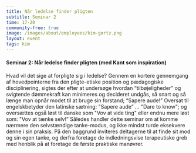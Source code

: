 ```yaml
---
title: Når ledelse finder pligten
subtitle: Seminar 2
time: 17-20
community-free: true
image: /images/about/employees/kim-gørtz.png
layout: event
tags: kim
---
```

#### Seminar 2: Når ledelse finder pligten (med Kant som inspiration)

Hvad vil det sige at forpligte sig i ledelse? Gennem en kortere gennemgang af hovedpointerne fra den pligte-etiske position og pædagogiske disciplinering, sigtes der efter at undersøge hvordan “tilbøjeligheder” og svigtende dømmekraft kan minimeres og decideret undgås, så snart og så længe man opnår modet til at bruge sin forstand; “Sapere aude!” Oversat til engelskbetyder den latinske sætning: "Sapere aude” … "Dare to know"; og oversættes også løst til danske som "Vov at vide ting" eller endnu mere løst som: "Vov at tænke selv!” Således handler dette seminar om at komme nærmere den selvstændige tanke-modus, og ikke mindst turde eksekvere denne i sin praksis. På den baggrund inviteres deltagerne til at finde sit mod og sin egen tanke, og derfra foretage de indledningsvise terapeutiske greb med henblik på at foretage de første praktiske manøvrer.